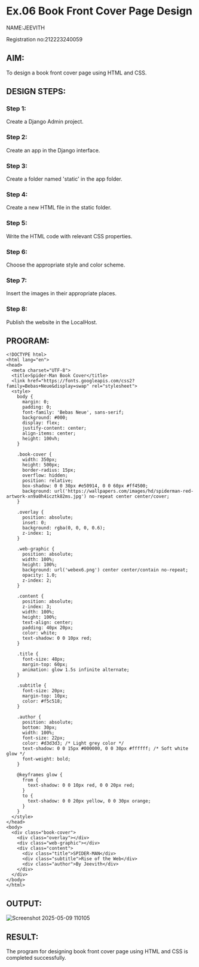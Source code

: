 # Ex.06 Book Front Cover Page Design
NAME:JEEVITH

Registration no:212223240059

## AIM:
To design a book front cover page using HTML and CSS.

## DESIGN STEPS:

### Step 1:
Create a Django Admin project.

### Step 2:
Create an app in the Django interface.

### Step 3:
Create a folder named 'static' in the app folder.

### Step 4:
Create a new HTML file in the static folder.

### Step 5:
Write the HTML code with relevant CSS properties.

### Step 6:
Choose the appropriate style and color scheme.

### Step 7:
Insert the images in their appropriate places.

### Step 8:
Publish the website in the LocalHost.

## PROGRAM:
```
<!DOCTYPE html>
<html lang="en">
<head>
  <meta charset="UTF-8">
  <title>Spider-Man Book Cover</title>
  <link href="https://fonts.googleapis.com/css2?family=Bebas+Neue&display=swap" rel="stylesheet">
  <style>
    body {
      margin: 0;
      padding: 0;
      font-family: 'Bebas Neue', sans-serif;
      background: #000;
      display: flex;
      justify-content: center;
      align-items: center;
      height: 100vh;
    }

    .book-cover {
      width: 350px;
      height: 500px;
      border-radius: 15px;
      overflow: hidden;
      position: relative;
      box-shadow: 0 0 30px #e50914, 0 0 60px #ff4500;
      background: url('https://wallpapers.com/images/hd/spiderman-red-artwork-xn9a0h4icztk82ms.jpg') no-repeat center center/cover;
    }

    .overlay {
      position: absolute;
      inset: 0;
      background: rgba(0, 0, 0, 0.6);
      z-index: 1;
    }

    .web-graphic {
      position: absolute;
      width: 100%;
      height: 100%;
      background: url('webex6.png') center center/contain no-repeat;
      opacity: 1.0;
      z-index: 2;
    }

    .content {
      position: absolute;
      z-index: 3;
      width: 100%;
      height: 100%;
      text-align: center;
      padding: 40px 20px;
      color: white;
      text-shadow: 0 0 10px red;
    }

    .title {
      font-size: 48px;
      margin-top: 60px;
      animation: glow 1.5s infinite alternate;
    }

    .subtitle {
      font-size: 20px;
      margin-top: 10px;
      color: #f5c518;
    }

    .author {
      position: absolute;
      bottom: 30px;
      width: 100%;
      font-size: 22px;
      color: #d3d3d3; /* Light grey color */
      text-shadow: 0 0 15px #000000, 0 0 30px #ffffff; /* Soft white glow */
      font-weight: bold;
    }

    @keyframes glow {
      from {
        text-shadow: 0 0 10px red, 0 0 20px red;
      }
      to {
        text-shadow: 0 0 20px yellow, 0 0 30px orange;
      }
    }
  </style>
</head>
<body>
  <div class="book-cover">
    <div class="overlay"></div>
    <div class="web-graphic"></div>
    <div class="content">
      <div class="title">SPIDER-MAN</div>
      <div class="subtitle">Rise of the Web</div>
      <div class="author">By Jeevith</div>
    </div>
  </div>
</body>
</html>

```
## OUTPUT:
![Screenshot 2025-05-09 110105](https://github.com/user-attachments/assets/1b9142b3-5043-449f-88b3-928062ad1857)


## RESULT:
The program for designing book front cover page using HTML and CSS is completed successfully.
